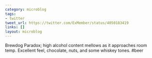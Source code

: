 ```yaml
---
category: microblog
tags:
- twitter
tweet_url: https://twitter.com/ExMember/status/4050183419
links: []
layout: microblog
---
```

Brewdog Paradox; high alcohol content mellows as it approaches room temp. Excellent feel, chocolate, nuts, and some whiskey tones. #beer
